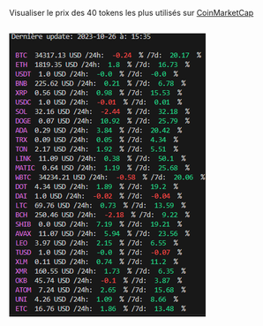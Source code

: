 Visualiser le prix des 40 tokens les plus utilisés sur [CoinMarketCap](https://coinmarketcap.com/)
## 
![image1](image.PNG)
